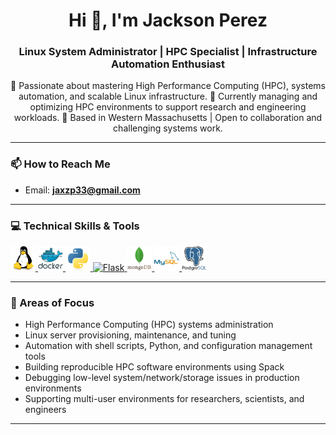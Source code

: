 <h1 align="center">Hi 👋, I'm Jackson Perez</h1>
<h3 align="center">Linux System Administrator | HPC Specialist | Infrastructure Automation Enthusiast</h3>

<p align="center">
🌱 Passionate about mastering High Performance Computing (HPC), systems automation, and scalable Linux infrastructure.  
🔧 Currently managing and optimizing HPC environments to support research and engineering workloads.  
📍 Based in Western Massachusetts | Open to collaboration and challenging systems work.  
</p>

---

### 📫 How to Reach Me

- Email: **jaxzp33@gmail.com**

---

### 💻 Technical Skills & Tools

<p align="left">
  <a href="https://www.linux.org/" target="_blank" rel="noreferrer">
    <img src="https://raw.githubusercontent.com/devicons/devicon/master/icons/linux/linux-original.svg" alt="Linux" width="40" height="40"/>
  </a>
  <a href="https://www.docker.com/" target="_blank" rel="noreferrer">
    <img src="https://raw.githubusercontent.com/devicons/devicon/master/icons/docker/docker-original-wordmark.svg" alt="Docker" width="40" height="40"/>
  </a>
  <a href="https://www.python.org" target="_blank" rel="noreferrer">
    <img src="https://raw.githubusercontent.com/devicons/devicon/master/icons/python/python-original.svg" alt="Python" width="40" height="40"/>
  </a>
  <a href="https://flask.palletsprojects.com/" target="_blank" rel="noreferrer">
    <img src="https://www.vectorlogo.zone/logos/pocoo_flask/pocoo_flask-icon.svg" alt="Flask" width="40" height="40"/>
  </a>
  <a href="https://www.mongodb.com/" target="_blank" rel="noreferrer">
    <img src="https://raw.githubusercontent.com/devicons/devicon/master/icons/mongodb/mongodb-original-wordmark.svg" alt="MongoDB" width="40" height="40"/>
  </a>
  <a href="https://www.mysql.com/" target="_blank" rel="noreferrer">
    <img src="https://raw.githubusercontent.com/devicons/devicon/master/icons/mysql/mysql-original-wordmark.svg" alt="MySQL" width="40" height="40"/>
  </a>
  <a href="https://www.postgresql.org" target="_blank" rel="noreferrer">
    <img src="https://raw.githubusercontent.com/devicons/devicon/master/icons/postgresql/postgresql-original-wordmark.svg" alt="PostgreSQL" width="40" height="40"/>
  </a>
</p>

---

### 🧠 Areas of Focus

- High Performance Computing (HPC) systems administration  
- Linux server provisioning, maintenance, and tuning  
- Automation with shell scripts, Python, and configuration management tools  
- Building reproducible HPC software environments using Spack  
- Debugging low-level system/network/storage issues in production environments  
- Supporting multi-user environments for researchers, scientists, and engineers

---

<!---
Jperez3313/Jperez3313 is a ✨ special ✨ repository because its `README.md` (this file) appears on your GitHub profile.
You can click the Preview link to take a look at your changes.
--->
